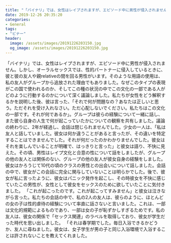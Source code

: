 ```yaml
---
title: "「バイナリ」では、女性はレイプされますが、エピソード中に男性が侵入されません。"
date: 2019-12-26 20:35:20
categories:
- General
tags:
- "ビナー"
header:
  image: /assets/images/20191226203150.jpg
  og_image: /assets/images/20191226203150.jpg
---
```


「バイナリ」では、女性はレイプされますが、エピソード中に男性が侵入されません。しかし、オーラルセックスでは、性的パートナーに侵入しているときに、彼と彼の友人や親relativeの間を回る男性がいます。そのような用語の使用は、私の友人がグループから追放された理由でもありました。なぜこのタイプの表現がこの国で使われるのか、そしてこの種の状況の中でこの文化の一部である人がどのように行動するのかについて深く議論しました。私たちが女性をどう解釈するかを説明した後、彼は言った、「それで何が問題なの？あなたは正しいと思う。ただそれを受け入れなさい。ただ心配しないでください。私たちはこの文化の一部です。それが何であるか」。グループは彼らの経験について一緒に話し、また彼ら自身の人生で何が起こっていたかについての観察を共有しました。議論の終わりに、2年が経過し、会話は閉じられませんでした。少女の一人は、「私は友人と話していました。彼女は何か違うことがあると言ったが、その違いを特定することはできませんでした。それが何だったのかわかりませんでした。彼女はそれを楽しんでいることが明確で、はっきりと言った」と彼女は語り、不快に見えた。その頃、男性はレイプ文化と合意の性について話をしましたが、グループの他の友人とは関係のない、グループの他の友人が彼女自身の経験をしました。彼女はかろうじて10代の頃のクラスの男性との出会いについて話しました。会話の中で、彼女がこの会話に完全に関与していないことは明らかでした。後で、彼女が私に言ったように、彼女はパニック発作を起こし、その時彼女を不快に感じていたこの男性が、女性として彼女をセックスのために欲していたことに気付きました。 「これが起こったのです。これが起こってすみません」と彼女は泣きながら言った。私たちの会話の中で、私の2人の友人は、彼らのように、ほとんどの女の子は性的虐待の経験について率直に話さないと言いました。これは、一部は文化的規範によるものであり、一部は女の子が恥ずかしすぎるためです。私の友人は、彼女の関係で「セックス関連」のラベルを取得しており、彼女が学生だった時代を思い出しました。 「それは春学期でした。毎日入浴できるかどうか、友人に尋ねました。彼女は、女子学生が男の子と同じ入浴環境で入浴することは許されないことを教えてくれました。
